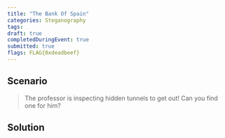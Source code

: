 ```yaml
---
title: "The Bank Of Spain"
categories: Steganography
tags: 
draft: true
completedDuringEvent: true
submitted: true
flags: FLAG{0xdeadbeef}
---
```

## Scenario

> The professor is inspecting hidden tunnels to get out! Can you find one for him?

## Solution
